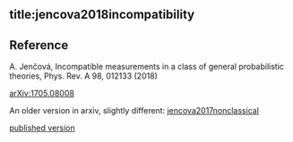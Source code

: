 title:jencova2018incompatibility
---

## Reference

A. Jenčová, Incompatible measurements in a class of general probabilistic theories, Phys. Rev. A 98, 012133 (2018)


[arXiv:1705.08008](https://arxiv.org/abs/1705.08008)

An older version in arxiv, slightly different: [jencova2017nonclassical](https://arxiv.org/abs/1705.08008v1)


[published version](jencova2018incompatible/published.pdf)
